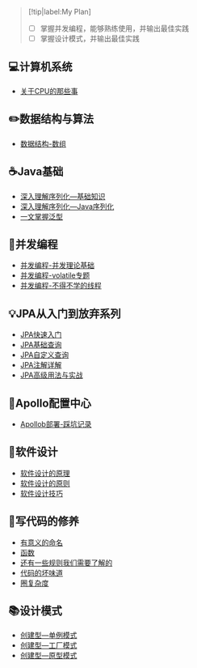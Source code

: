 > [!tip|label:My Plan]
>
> - [ ]  掌握并发编程，能够熟练使用，并输出最佳实践
> - [ ] 掌握设计模式，并输出最佳实践

## 💻计算机系统

- [关于CPU的那些事](计算机基础/关于CPU的那些事.md)

## ✏️数据结构与算法

- [数据结构-数组](数据结构与算法/数据结构-数组.md)

## ☕Java基础

- [深入理解序列化—基础知识](编程语言/深入理解序列化—基础知识.md)
- [深入理解序列化—Java序列化](编程语言/深入理解序列化—Java序列化.md)
- [一文掌握泛型](编程语言/一文掌握泛型.md)

## 🎨并发编程

- [并发编程-并发理论基础](编程语言/并发编程—并发理论基础.md)
- [并发编程-volatile专题](编程语言/并发编程—volatile专题.md)
- [并发编程-不得不学的线程](编程语言/并发编程—不得不学的线程.md)

## 💡JPA从入门到放弃系列

- [JPA快速入门](Spring/JPA从入门到放弃系列/JPA快速入门.md)
- [JPA基础查询](Spring/JPA从入门到放弃系列/JPA基础查询.md)
- [JPA自定义查询](Spring/JPA从入门到放弃系列/JPA自定义查询.md)
- [JPA注解详解](Spring/JPA从入门到放弃系列/JPA注解详解.md)
- [JPA高级用法与实战](Spring/JPA从入门到放弃系列/JPA高级用法与实战.md)

## 🔧Apollo配置中心

- [Apollob部署-踩坑记录](微服务/配置中心/apollo-踩坑记录.md)

## 🍉软件设计

- [软件设计的原理](程序设计/软件设计的原理.md)
- [软件设计的原则](程序设计/软件设计原则.md)
- [软件设计技巧](程序设计/软件设计技巧.md)

## 📐写代码的修养

- [有意义的命名](程序设计/有意义的命名.md)
- [函数](程序设计/函数.md)
- [还有一些规则我们需要了解的](程序设计/还有一些规则我们需要了解的.md)
- [代码的坏味道](程序设计/代码的坏味道.md)
- [圈复杂度](程序设计/圈复杂度.md)

## 📚设计模式

- [创建型—单例模式](程序设计/设计模式—单例模式.md)
- [创建型—工厂模式](程序设计/设计模式—工厂模式.md)
- [创建型—原型模式](程序设计/设计模式—原型模式.md)